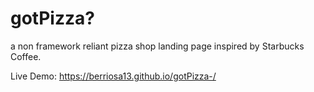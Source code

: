 # gotPizza?
 a non framework reliant pizza shop landing page inspired by Starbucks Coffee.
 
 Live Demo:
 https://berriosa13.github.io/gotPizza-/
